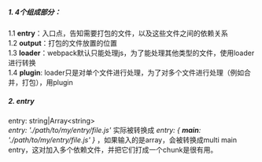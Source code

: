 ##### 1. 4个组成部分：  
1.1 **entry**：入口点，告知需要打包的文件，以及这些文件之间的依赖关系  
1.2 **output**：打包的文件放置的位置  
1.3 **loader**：webpack默认只能处理js，为了能处理其他类型的文件，使用loader进行转换  
1.4 **plugin**: loader只是对单个文件进行处理，为了对多个文件进行处理（例如合并，打包），用plugin  

##### 2. entry  
entry: string|Array\<string\>  
*entry: './path/to/my/entry/file.js'* 实际被转换成 *entry: { **main**: './path/to/my/entry/file.js' }* ，如果输入的是array，会被转换成multi main entry，这对加入多个依赖文件，并把它们打成一个chunk是很有用。  
